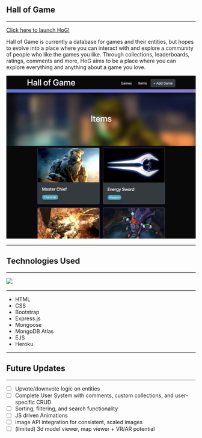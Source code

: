 ## Hall of Game

<hr>

<a href="http://hallofgame.herokuapp.com/items">Click here to launch HoG!</a>

Hall of Game is currently a database for games and their entities, but hopes to evolve into a place where you can interact with and explore a community of people who like the games you like. Through collections, leaderboards, ratings, comments and more, HoG aims to be a place where you can explore everything and anything about a game you love.

<img src='./screen.png'>
<hr>

## Technologies Used

<hr>
<img src="https://i.imgflip.com/5vl2g5.jpg"/>
<hr>
<ul>
    <li>HTML</li>
    <li>CSS</li>
    <li>Bootstrap</li>
    <li>Express.js</li>
    <li>Mongoose</li>
    <li>MongoDB Atlas</li>
    <li>EJS</li>
    <li>Heroku</li>
</ul>
<hr>

## Future Updates

<hr>

- [ ] Upvote/downvote logic on entities
- [ ] Complete User System with comments, custom collections, and user-specific CRUD
- [ ] Sorting, filtering, and search functionality
- [ ] JS driven Animations
- [ ] image API integration for consistent, scaled images
- [ ] (limited) 3d model viewer, map viewer + VR/AR potential
